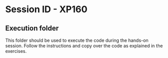 # Session ID - XP160

## Execution folder

This folder should be used to execute the code during the hands-on session. Follow the instructions and copy over the code as explained in the exercises.